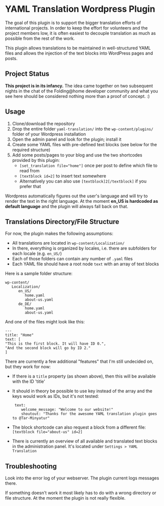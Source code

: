 # YAML Translation Wordpress Plugin

The goal of this plugin is to support the bigger translation efforts of international projects.
In order to keep the effort for volunteers and the project members low, it is often easiest to decouple translation
as much as possible from the rest of the work.

This plugin allows translations to be maintained in well-structured YAML files and allows the injection of the
text blocks into WordPress pages and posts.

## Project Status

**This project is in its infancy.** The idea came together on two subsequent nights in the chat of the Folding@home
developer community and what you see here should be considered nothing more than a proof of concept. :)

## Usage

1. Clone/download the repository
2. Drop the entire folder `yaml-translation/` into the `wp-content/plugins/` folder of your Wordpress installation
3. Open the admin panel and look for the plugin; install it
4. Create some YAML files with pre-defined text blocks (see below for the required structure)
5. Add some posts/pages to your blog and use the two shortcodes provided by this plugin:
   * `[set_translation file="home"]` once per post to define which file to read from
   * `[textblock id=2]` to insert text somewhere
   * Alternatively you can also use `[textblock]2[/textblock]` if you prefer that
   
Wordpress automatically figures out the user's language and will try to render the text in the right language.
At the moment **en_US is hardcoded as default language** and the plugin will always fall back on that.

## Translations Directory/File Structure

For now, the plugin makes the following assumptions:
* All translations are located in `wp-content/Localization/`
* In there, everything is organized by locales, i.e. there are subfolders for each locale (e.g. `en_US/`)
* Each of those folders can contain any number of `.yaml` files
* Each YAML file should have a root node `text` with an array of text blocks

Here is a sample folder structure:

    wp-content/
       Localization/
          en_US/
             home.yaml
             about-us.yaml
          de_DE/
             home.yaml
             about-us.yaml
             
And one of the files might look like this:

    ---
    title: "Home"
    text: [
    "This is the first block. It will have ID 0.",
    "And the second block will go by ID 2."
    ]

There are currently a few additional "features" that I'm still undecided on, but they work for now:
* If there is a `title` property (as shown above), then this will be available with the ID 'title'
* It should in theory be possible to use key instead of the array and the keys would work as IDs, but it's not tested:

       text:
          welcome_message: "Welcome to our website!"
          shoutout: "Thanks for the awesome YAML translation plugin goes to @Tar-Minyatur"

* The block shortcode can also request a block from a different file: `[textblock file="about-us" id=2]`
* There is currently an overview of all available and translated text blocks in the administration panel. It's located
  under `Settings > YAML Translation`

## Troubleshooting

Look into the error log of your webserver. The plugin current logs messages there.

If something doesn't work it most likely has to do with a wrong directory or file structure. At the moment the plugin is
not really flexible. 